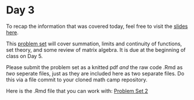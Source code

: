 # Day 3

To recap the information that was covered today, feel free to visit the [slides here](/slides/day3-am.pdf). 

This [problem set](/problem-sets/pset2.pdf) will cover summation, limits and continuity of functions, set theory, and some review of matrix algebra. It is due at the beginning of class on Day 5. 

Please submit the problem set as a knitted pdf *and* the raw code .Rmd as *two* seperate files, just as they are included here as two separate files. Do this via a file commit to your cloned math camp repository. 

Here is the .Rmd file that you can work with: 
[Problem Set 2](/problem-sets/pset2.Rmd)
